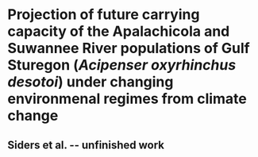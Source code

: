 # Projection of future carrying capacity of the Apalachicola and Suwannee River populations of Gulf Sturegon (*Acipenser oxyrhinchus desotoi*) under changing environmenal regimes from climate change

## Siders et al. -- unfinished work
